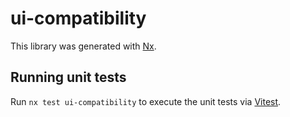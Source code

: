 # ui-compatibility

This library was generated with [Nx](https://nx.dev).

## Running unit tests

Run `nx test ui-compatibility` to execute the unit tests via [Vitest](https://vitest.dev/).
